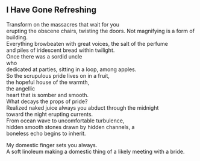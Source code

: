 I Have Gone Refreshing
----------------------
  
Transform on the massacres that wait for you  
erupting the obscene chairs, twisting the doors. Not magnifying is a form of building.  
Everything browbeaten with great voices, the salt of the perfume  
and piles of iridescent bread within twilight.  
Once there was a sordid uncle  
who  
dedicated at parties, sitting in a loop, among apples.  
So the scrupulous pride lives on in a fruit,  
the hopeful house of the warmth,  
the angellic  
heart that is somber and smooth.  
What decays the props of pride?  
Realized naked juice always you abduct through the midnight  
toward the night erupting currents.  
From ocean wave to uncomfortable turbulence,  
hidden smooth stones drawn by hidden channels, a  
boneless echo begins to inherit.  
  
My domestic finger sets you always.  
A soft linoleum making a domestic thing of a likely meeting with a bride.  
